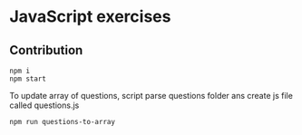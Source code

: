 # JavaScript exercises
## Contribution
```
npm i
npm start
```
To update array of questions, script parse questions folder ans create js file called questions.js
```
npm run questions-to-array
```
